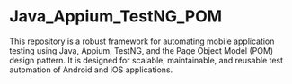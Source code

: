 # Java_Appium_TestNG_POM
This repository is a robust framework for automating mobile application testing using Java, Appium, TestNG, and the Page Object Model (POM) design pattern. It is designed for scalable, maintainable, and reusable test automation of Android and iOS applications.
